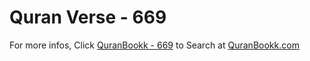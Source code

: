 # Quran Verse - 669 

For more infos, Click [QuranBookk - 669](https://www.quranbookk.com/quran/search?q=669) to Search at [QuranBookk.com](http://quranbookk.com/)